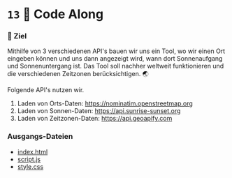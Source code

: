 # ``13`` 🔌 Code Along

### 🏁 Ziel
Mithilfe von 3 verschiedenen API's bauen wir uns ein Tool, wo wir einen Ort eingeben können und uns dann angezeigt wird, wann dort Sonnenaufgang und Sonnenuntergang ist. Das Tool soll nachher weltweit funktionieren und die verschiedenen Zeitzonen berücksichtigen. 🌏

Folgende API's nutzen wir. 

1. Laden von Orts-Daten: https://nominatim.openstreetmap.org
2. Laden von Sonnen-Daten: https://api.sunrise-sunset.org
3. Laden von Zeitzonen-Daten: https://api.geoapify.com

### Ausgangs-Dateien
- [index.html](./index.html)
- [script.js](./script.js)
- [style.css](./style.css)
